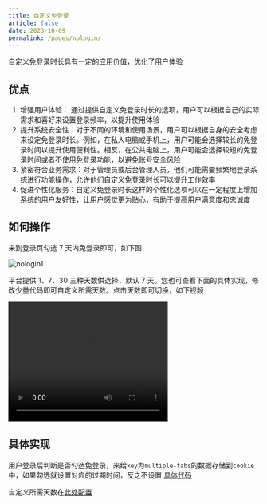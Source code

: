 ```yaml
---
title: 自定义免登录
article: false
date: 2023-10-09
permalink: /pages/nologin/
---
```


自定义免登录时长具有一定的应用价值，优化了用户体验

## 优点

1. 增强用户体验： 通过提供自定义免登录时长的选项，用户可以根据自己的实际需求和喜好来设置登录频率，以提升使用体验
2. 提升系统安全性：对于不同的环境和使用场景，用户可以根据自身的安全考虑来设定免登录时长。例如，在私人电脑或手机上，用户可能会选择较长的免登录时间以提升使用便利性。相反，在公共电脑上，用户可能会选择较短的免登录时间或者不使用免登录功能，以避免账号安全风险
3. 紧密符合业务需求：对于管理员或后台管理人员，他们可能需要频繁地登录系统进行功能操作，允许他们自定义免登录时长可以提升工作效率
4. 促进个性化服务：自定义免登录时长这样的个性化选项可以在一定程度上增加系统的用户友好性，让用户感觉更为贴心，有助于提高用户满意度和忠诚度

## 如何操作

来到登录页勾选 7 天内免登录即可，如下图

![nologin1](~@alias/img/login/no1.jpg)

平台提供 1、7、30 三种天数供选择，默认 7 天。您也可查看下面的具体实现，修改少量代码即可自定义所需天数。点击天数即可切换，如下视频

<video width="320" height="240" controls>
  <source :src="$withBase('/video/nologin.mov')" type="video/mp4">
</video>

## 具体实现

用户登录后判断是否勾选免登录，来给`key`为`multiple-tabs`的数据存储到`cookie`中，如果勾选就设置对应的过期时间，反之不设置 [具体代码](https://gitee.com/yiming_chang/vue-pure-admin/blob/main/src/utils/auth.ts#L55-L63)

自定义所需天数在[此处配置](https://gitee.com/yiming_chang/vue-pure-admin/blob/main/src/views/login/index.vue#L243-L245)
